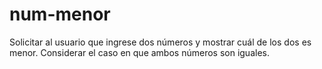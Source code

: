 # num-menor
 Solicitar al usuario que ingrese dos números y mostrar cuál de los dos es menor. 
 Considerar el caso en que ambos números son iguales.

